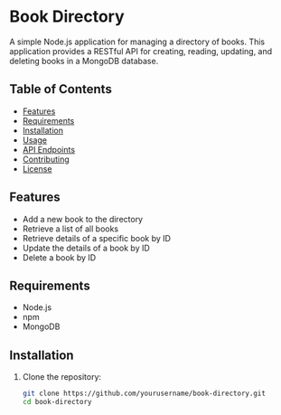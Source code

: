 # Book Directory

A simple Node.js application for managing a directory of books. This application provides a RESTful API for creating, reading, updating, and deleting books in a MongoDB database.

## Table of Contents

- [Features](#features)
- [Requirements](#requirements)
- [Installation](#installation)
- [Usage](#usage)
- [API Endpoints](#api-endpoints)
- [Contributing](#contributing)
- [License](#license)

## Features

- Add a new book to the directory
- Retrieve a list of all books
- Retrieve details of a specific book by ID
- Update the details of a book by ID
- Delete a book by ID

## Requirements

- Node.js
- npm
- MongoDB

## Installation

1. Clone the repository:

   ```bash
   git clone https://github.com/yourusername/book-directory.git
   cd book-directory
